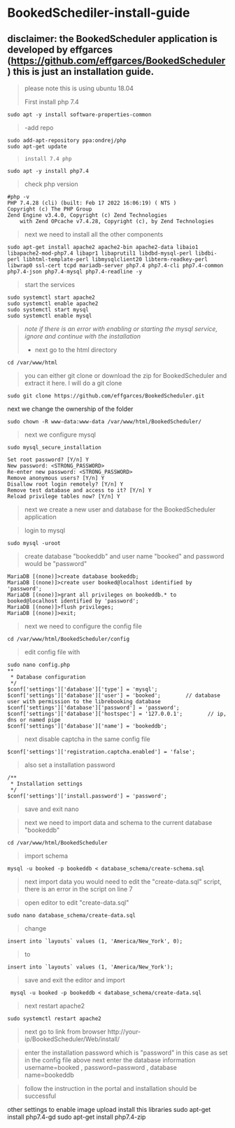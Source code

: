 
# BookedSchediler-install-guide
disclaimer: the BookedScheduler application is developed by effgarces (https://github.com/effgarces/BookedScheduler) this is just an installation guide.
----------------------------------------

> please note this is using ubuntu 18.04
> 
> First install php 7.4

    sudo apt -y install software-properties-common

> -add repo

    sudo add-apt-repository ppa:ondrej/php
    sudo apt-get update
   

>     install 7.4 php

    sudo apt -y install php7.4

> check php version

    #php -v
    PHP 7.4.28 (cli) (built: Feb 17 2022 16:06:19) ( NTS )
    Copyright (c) The PHP Group
    Zend Engine v3.4.0, Copyright (c) Zend Technologies
        with Zend OPcache v7.4.28, Copyright (c), by Zend Technologies

> next we need to install all the other components

    sudo apt-get install apache2 apache2-bin apache2-data libaio1 libapache2-mod-php7.4 libapr1 libaprutil1 libdbd-mysql-perl libdbi-perl libhtml-template-perl libmysqlclient20 libterm-readkey-perl libwrap0 ssl-cert tcpd mariadb-server php7.4 php7.4-cli php7.4-common php7.4-json php7.4-mysql php7.4-readline -y

>start the services 
    
    sudo systemctl start apache2
    sudo systemctl enable apache2
    sudo systemctl start mysql
    sudo systemctl enable mysql 



> *note if there is an error with enabling or starting the mysql service,*
> *ignore and continue with the installation*
> 
> - next go to the html directory

    cd /var/www/html

> you can either git clone or download the zip for BookedScheduler and
> extract it here. I will do a git clone

    sudo git clone https://github.com/effgarces/BookedScheduler.git

next we change the ownership of the folder

    sudo chown -R www-data:www-data /var/www/html/BookedScheduler/

> next we configure mysql

    sudo mysql_secure_installation

    Set root password? [Y/n] Y
    New password: <STRONG_PASSWORD>
    Re-enter new password: <STRONG_PASSWORD>
    Remove anonymous users? [Y/n] Y
    Disallow root login remotely? [Y/n] Y
    Remove test database and access to it? [Y/n] Y
    Reload privilege tables now? [Y/n] Y

> next we create a new user and database for the BookedScheduler
> application

> login to mysql

    sudo mysql -uroot
>create database "bookeddb" and user name "booked" and password would be "password"

    MariaDB [(none)]>create database bookeddb;
    MariaDB [(none)]>create user booked@localhost identified by 'password';
    MariaDB [(none)]>grant all privileges on bookeddb.* to booked@localhost identified by 'password';
    MariaDB [(none)]>flush privileges;
    MariaDB [(none)]>exit;

> next we need to configure the config file

    cd /var/www/html/BookedScheduler/config
>edit config file with

    sudo nano config.php
    **
     * Database configuration
     */
    $conf['settings']['database']['type'] = 'mysql';
    $conf['settings']['database']['user'] = 'booked';        // database user with permission to the librebooking database
    $conf['settings']['database']['password'] = 'password';
    $conf['settings']['database']['hostspec'] = '127.0.0.1';        // ip, dns or named pipe
    $conf['settings']['database']['name'] = 'bookeddb';
>next disable captcha in the same config file

    $conf['settings']['registration.captcha.enabled'] = 'false';
>also set a installation password 

    /**
     * Installation settings
     */
    $conf['settings']['install.password'] = 'password';

>save and exit nano

>next we need to import data and schema to the current database "bookeddb"

    cd /var/www/html/BookedScheduler
>import schema

    mysql -u booked -p bookeddb < database_schema/create-schema.sql

>next import data
you would need to edit the "create-data.sql" script, there is an error in the script on line 7

>open editor to edit "create-data.sql" 

    sudo nano database_schema/create-data.sql
>change 

    insert into `layouts` values (1, 'America/New_York', 0);
>to

    insert into `layouts` values (1, 'America/New_York');

> save and exit the editor and import

  

     mysql -u booked -p bookeddb < database_schema/create-data.sql
    
>next restart apache2

    sudo systemctl restart apache2
>next go to link from browser
http://your-ip/BookedScheduler/Web/install/

>enter the installation password which is "password" in this case as set in the config file above 
next enter the database information username=booked , password=password , database name=bookeddb

>follow the instruction in the portal and installation should be successful 


other settings
to enable image upload install this libraries 
sudo apt-get install php7.4-gd
sudo apt-get install php7.4-zip


